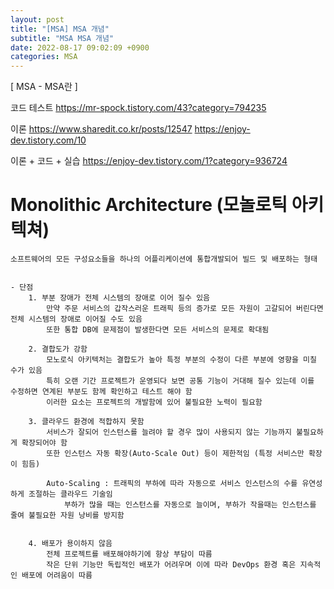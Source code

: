 ```yaml
---
layout: post
title: "[MSA] MSA 개념"
subtitle: "MSA MSA 개념"
date: 2022-08-17 09:02:09 +0900
categories: MSA
---
```

[ MSA - MSA란 ]

코드 테스트
	https://mr-spock.tistory.com/43?category=794235

이론
	https://www.sharedit.co.kr/posts/12547
	https://enjoy-dev.tistory.com/10


이론 + 코드 + 실습
	https://enjoy-dev.tistory.com/1?category=936724


# Monolithic Architecture (모놀로틱 아키텍쳐)
	소프트웨어의 모든 구성요소들을 하나의 어플리케이션에 통합개발되어 빌드 및 배포하는 형태


	- 단점
		1. 부분 장애가 전체 시스템의 장애로 이어 질수 있음
			만약 주문 서비스의 갑작스러운 트래픽 등의 증가로 모든 자원이 고갈되어 버린다면 전체 시스템의 장애로 이어질 수도 있음
			또한 통합 DB에 문제점이 발생한다면 모든 서비스의 문제로 확대됨

		2. 결합도가 강함
			모노로식 아키텍처는 결합도가 높아 특정 부분의 수정이 다른 부분에 영향을 미칠 수가 있음
			특히 오랜 기간 프로젝트가 운영되다 보면 공통 기능이 거대해 질수 있는데 이를 수정하면 연계된 부분도 함께 확인하고 테스트 해야 함
			이러한 요소는 프로젝트의 개발함에 있어 불필요한 노력이 필요함

		3. 클라우드 환경에 적합하지 못함
			서비스가 잘되어 인스턴스를 늘려야 할 경우 많이 사용되지 않는 기능까지 불필요하게 확장되어야 함
			또한 인스턴스 자동 확장(Auto-Scale Out) 등이 제한적임 (특정 서비스만 확장이 힘듬)
			
			Auto-Scaling : 트래픽의 부하에 따라 자동으로 서비스 인스턴스의 수를 유연성하게 조절하는 클라우드 기술임 
				부하가 많을 때는 인스턴스를 자동으로 늘이며, 부하가 작을때는 인스턴스를 줄여 불필요한 자원 낭비를 방지함
		 

		4. 배포가 용이하지 않음
			전체 프로젝트를 배포해야하기에 항상 부담이 따름
			작은 단위 기능만 독립적인 배포가 어려우며 이에 따라 DevOps 환경 혹은 지속적인 배포에 어려움이 따름


